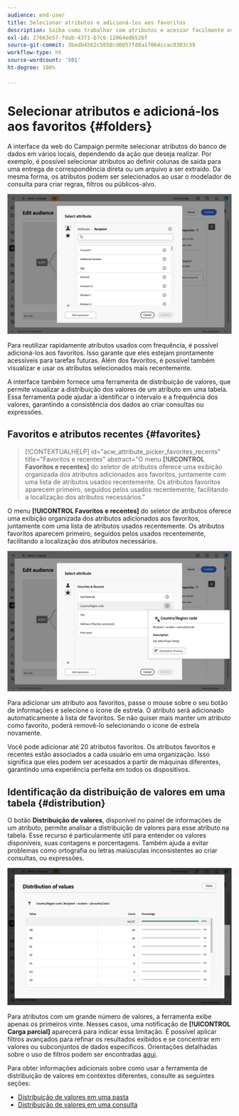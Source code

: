 ```yaml
---
audience: end-user
title: Selecionar atributos e adicioná-los aos favoritos
description: Saiba como trabalhar com atributos e acessar facilmente os atributos favoritos e os usados recentemente.
exl-id: 27663e57-fdab-4371-b7c6-12064ed6526f
source-git-commit: 3bedb4562c5858cd6057fd8a17064ccac8303c39
workflow-type: ht
source-wordcount: '501'
ht-degree: 100%

---
```


# Selecionar atributos e adicioná-los aos favoritos {#folders}

A interface da web do Campaign permite selecionar atributos do banco de dados em vários locais, dependendo da ação que deseja realizar. Por exemplo, é possível selecionar atributos ao definir colunas de saída para uma entrega de correspondência direta ou um arquivo a ser extraído. Da mesma forma, os atributos podem ser selecionados ao usar o modelador de consulta para criar regras, filtros ou públicos-alvo.

![](assets/attributes-list.png)

Para reutilizar rapidamente atributos usados com frequência, é possível adicioná-los aos favoritos. Isso garante que eles estejam prontamente acessíveis para tarefas futuras. Além dos favoritos, é possível também visualizar e usar os atributos selecionados mais recentemente.

A interface também fornece uma ferramenta de distribuição de valores, que permite visualizar a distribuição dos valores de um atributo em uma tabela. Essa ferramenta pode ajudar a identificar o intervalo e a frequência dos valores, garantindo a consistência dos dados ao criar consultas ou expressões.

## Favoritos e atributos recentes {#favorites}

>[!CONTEXTUALHELP]
>id="acw_attribute_picker_favorites_recents"
>title="Favoritos e recentes"
>abstract="O menu **[!UICONTROL Favoritos e recentes]** do seletor de atributos oferece uma exibição organizada dos atributos adicionados aos favoritos, juntamente com uma lista de atributos usados recentemente. Os atributos favoritos aparecem primeiro, seguidos pelos usados recentemente, facilitando a localização dos atributos necessários."

O menu **[!UICONTROL Favoritos e recentes]** do seletor de atributos oferece uma exibição organizada dos atributos adicionados aos favoritos, juntamente com uma lista de atributos usados recentemente. Os atributos favoritos aparecem primeiro, seguidos pelos usados recentemente, facilitando a localização dos atributos necessários.

![](assets/attributes-favorites.png)

Para adicionar um atributo aos favoritos, passe o mouse sobre o seu botão de informações e selecione o ícone de estrela. O atributo será adicionado automaticamente à lista de favoritos. Se não quiser mais manter um atributo como favorito, poderá removê-lo selecionando o ícone de estrela novamente.

Você pode adicionar até 20 atributos favoritos. Os atributos favoritos e recentes estão associados a cada usuário em uma organização. Isso significa que eles podem ser acessados a partir de máquinas diferentes, garantindo uma experiência perfeita em todos os dispositivos.

## Identificação da distribuição de valores em uma tabela {#distribution}

O botão **Distribuição de valores**, disponível no painel de informações de um atributo, permite analisar a distribuição de valores para esse atributo na tabela. Esse recurso é particularmente útil para entender os valores disponíveis, suas contagens e porcentagens. Também ajuda a evitar problemas como ortografia ou letras maiúsculas inconsistentes ao criar consultas, ou expressões.

![](assets/attributes-distribution-values.png)

Para atributos com um grande número de valores, a ferramenta exibe apenas os primeiros vinte. Nesses casos, uma notificação de **[!UICONTROL Carga parcial]** aparecerá para indicar essa limitação. É possível aplicar filtros avançados para refinar os resultados exibidos e se concentrar em valores ou subconjuntos de dados específicos. Orientações detalhadas sobre o uso de filtros podem ser encontradas [aqui](../get-started/work-with-folders.md#filter-the-values).

Para obter informações adicionais sobre como usar a ferramenta de distribuição de valores em contextos diferentes, consulte as seguintes seções:

- [Distribuição de valores em uma pasta](../get-started/work-with-folders.md##distribution-values-folder)
- [Distribuição de valores em uma consulta](../query/build-query.md#distribution-values-query)
